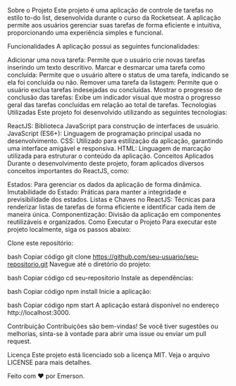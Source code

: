 Sobre o Projeto
Este projeto é uma aplicação de controle de tarefas no estilo to-do list, desenvolvida durante o curso da Rocketseat. A aplicação permite aos usuários gerenciar suas tarefas de forma eficiente e intuitiva, proporcionando uma experiência simples e funcional.

Funcionalidades
A aplicação possui as seguintes funcionalidades:

Adicionar uma nova tarefa: Permite que o usuário crie novas tarefas inserindo um texto descritivo.
Marcar e desmarcar uma tarefa como concluída: Permite que o usuário altere o status de uma tarefa, indicando se ela foi concluída ou não.
Remover uma tarefa da listagem: Permite que o usuário exclua tarefas indesejadas ou concluídas.
Mostrar o progresso de conclusão das tarefas: Exibe um indicador visual que mostra o progresso geral das tarefas concluídas em relação ao total de tarefas.
Tecnologias Utilizadas
Este projeto foi desenvolvido utilizando as seguintes tecnologias:

ReactJS: Biblioteca JavaScript para construção de interfaces de usuário.
JavaScript (ES6+): Linguagem de programação principal usada no desenvolvimento.
CSS: Utilizado para estilização da aplicação, garantindo uma interface amigável e responsiva.
HTML: Linguagem de marcação utilizada para estruturar o conteúdo da aplicação.
Conceitos Aplicados
Durante o desenvolvimento deste projeto, foram aplicados diversos conceitos importantes do ReactJS, como:

Estados: Para gerenciar os dados da aplicação de forma dinâmica.
Imutabilidade do Estado: Práticas para manter a integridade e previsibilidade dos estados.
Listas e Chaves no ReactJS: Técnicas para renderizar listas de tarefas de forma eficiente e identificar cada item de maneira única.
Componentização: Divisão da aplicação em componentes reutilizáveis e organizados.
Como Executar o Projeto
Para executar este projeto localmente, siga os passos abaixo:

Clone este repositório:

bash
Copiar código
git clone https://github.com/seu-usuario/seu-repositorio.git
Navegue até o diretório do projeto:

bash
Copiar código
cd seu-repositorio
Instale as dependências:

bash
Copiar código
npm install
Inicie a aplicação:

bash
Copiar código
npm start
A aplicação estará disponível no endereço http://localhost:3000.

Contribuição
Contribuições são bem-vindas! Se você tiver sugestões ou melhorias, sinta-se à vontade para abrir uma issue ou enviar um pull request.

Licença
Este projeto está licenciado sob a licença MIT. Veja o arquivo LICENSE para mais detalhes.

Feito com ❤️ por Emerson.
